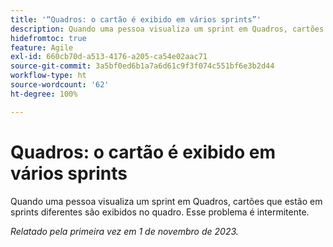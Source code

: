 ```yaml
---
title: '“Quadros: o cartão é exibido em vários sprints”'
description: Quando uma pessoa visualiza um sprint em Quadros, cartões que estão em sprints diferentes são exibidos no quadro. Esse problema é intermitente.
hidefromtoc: true
feature: Agile
exl-id: 660cb70d-a513-4176-a205-ca54e02aac71
source-git-commit: 3a5bf0ed6b1a7a6d61c9f3f074c551bf6e3b2d44
workflow-type: ht
source-wordcount: '62'
ht-degree: 100%

---
```


# Quadros: o cartão é exibido em vários sprints

<!--
>[!NOTE]
>
>This issue was fixed on January 12, 2024.-->

Quando uma pessoa visualiza um sprint em Quadros, cartões que estão em sprints diferentes são exibidos no quadro. Esse problema é intermitente.

_Relatado pela primeira vez em 1 de novembro de 2023._
